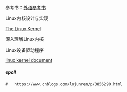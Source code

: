 参考书：[外语参考书](https://doc.lagout.org/)

 Linux内核设计与实现

[The Linux Kernel](https://www.kernel.org/doc/html/v4.15/process/howto.html)

深入理解Linux内核

Linux设备驱动程序

[linux kernel document](https://www.kernel.org/doc/Documentation/)

#####	epoll

```shell
#	https://www.cnblogs.com/lojunren/p/3856290.html
```